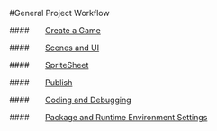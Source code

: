#General Project Workflow

####&emsp;&emsp;[Create a Game](../NewProject/en.md)

####&emsp;&emsp;[Scenes and UI](../SceneAndLayer/en.md)

####&emsp;&emsp;[SpriteSheet](../SpriteSheet/en.md) 

####&emsp;&emsp;[Publish](../Publish/en.md) 

####&emsp;&emsp;[Coding and Debugging](../CodeAndDebug/en.md) 

####&emsp;&emsp;[Package and Runtime Environment Settings](../PackageAndRun/en.md) 

